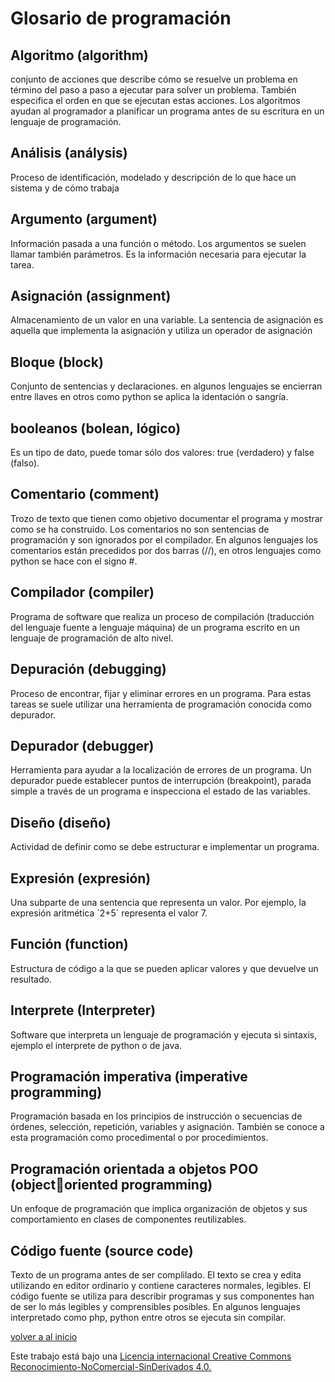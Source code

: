 # Glosario de programación

## Algoritmo (algorithm)
conjunto de acciones que describe cómo se resuelve un problema en término del paso a paso a ejecutar para solver un problema. También especifica el  orden en que se ejecutan estas acciones.
Los algoritmos  ayudan al programador a planificar un programa antes de 
su escritura en un lenguaje de programación. 

## Análisis (análysis)
Proceso de identificación, modelado y descripción de lo 
que hace un sistema y de cómo trabaja 

## Argumento (argument)
Información pasada a una función  o método. Los argumentos se suelen llamar también parámetros. Es la información necesaria para ejecutar la tarea.

## Asignación (assignment)
Almacenamiento de un valor en una variable. La sentencia 
de asignación es aquella que implementa la asignación y 
utiliza un operador de asignación 

## Bloque (block)
Conjunto de sentencias y declaraciones. en algunos lenguajes se  encierran entre llaves en otros como python se aplica la identación o sangría.

## booleanos (bolean, lógico)
Es un tipo de dato, puede 
tomar sólo dos valores: true (verdadero) y false (falso).

## Comentario (comment)
Trozo de texto que tienen como objetivo documentar el 
programa y mostrar como se ha construido. Los 
comentarios no son sentencias de programación y son 
ignorados por el compilador. En algunos lenguajes los comentarios están  precedidos por dos barras (//), en otros lenguajes como python se hace con el signo #.

## Compilador (compiler)
Programa de software que realiza un proceso de 
compilación (traducción del lenguaje fuente a lenguaje 
máquina) de un programa escrito en un lenguaje de 
programación de alto nivel.

## Depuración (debugging)
Proceso de encontrar, fijar y eliminar errores en un 
programa. Para estas tareas se suele utilizar una 
herramienta de programación conocida como depurador.

## Depurador (debugger)
Herramienta para ayudar a la localización de errores de un 
programa.
Un depurador puede establecer puntos de interrupción  (breakpoint), parada simple a través de un programa e 
inspecciona el estado de las variables.

## Diseño (diseño)
Actividad de definir como se debe estructurar e 
implementar un programa.

## Expresión (expresión)
Una subparte de una sentencia que representa un valor. Por 
ejemplo, la expresión aritmética ´2+5´ representa el valor 
7.

## Función (function)
Estructura de código a la que se pueden aplicar valores 
y que devuelve un resultado. 

## Interprete (Interpreter)
Software que interpreta un lenguaje de programación y ejecuta si sintaxis, ejemplo el interprete de python o de java.

## Programación imperativa (imperative programming)
Programación basada en los principios de instrucción o  secuencias de órdenes, selección, repetición, variables y asignación. También se conoce a esta programación como  procedimental o por procedimientos.

## Programación orientada  a objetos POO (objectoriented programming)
Un enfoque de programación que implica organización de 
objetos y sus comportamiento en clases de componentes 
reutilizables.

## Código fuente (source code)
Texto de un programa antes de ser complilado. El texto se 
crea y edita utilizando en editor ordinario y contiene 
caracteres normales, legibles. El código fuente se utiliza para describir programas y sus 
componentes han de ser lo más legibles y comprensibles 
posibles. En algunos lenguajes interpretado como php, python entre otros se ejecuta sin compilar.

[volver a al inicio](index.md)  

Este trabajo está bajo una [Licencia internacional Creative Commons Reconocimiento-NoComercial-SinDerivados 4.0.](https://creativecommons.org/licenses/by-nc-nd/4.0/deed.es)